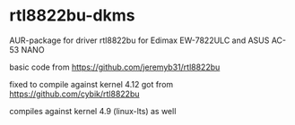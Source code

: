 # rtl8822bu-dkms

AUR-package for
driver rtl8822bu for Edimax EW-7822ULC and ASUS AC-53 NANO

basic code from https://github.com/jeremyb31/rtl8822bu

fixed to compile against kernel 4.12
got from https://github.com/cybik/rtl8822bu

compiles against kernel 4.9 (linux-lts) as well


